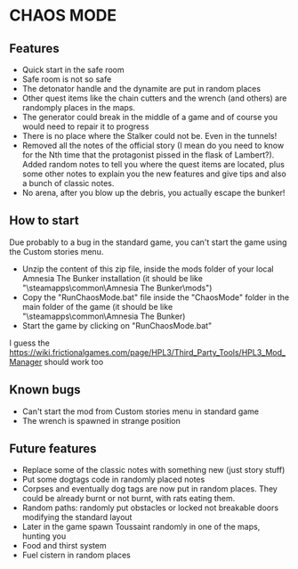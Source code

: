 # CHAOS MODE

## Features

- Quick start in the safe room
- Safe room is not so safe
- The detonator handle and the dynamite are put in random places
- Other quest items like the chain cutters and the wrench (and others) are randomply places in the maps.
- The generator could break in the middle of a game and of course you would need to repair it to progress
- There is no place where the Stalker could not be. Even in the tunnels!
- Removed all the notes of the official story (I mean do you need to know for the Nth time that the protagonist pissed in the flask of Lambert?). Added random notes to tell you where the quest items are located, plus some other notes to explain you the new features and give tips and also a bunch of classic notes.
- No arena, after you blow up the debris, you actually escape the bunker!

## How to start

Due probably to a bug in the standard game, you can't start the game using the Custom stories menu.

- Unzip the content of this zip file, inside the mods folder of your local Amnesia The Bunker installation (it should be like "<my Steam folder>\steamapps\common\Amnesia The Bunker\mods")
- Copy the "RunChaosMode.bat" file inside the "ChaosMode" folder in the main folder of the game (it should be like "<my Steam folder>\steamapps\common\Amnesia The Bunker)
- Start the game by clicking on "RunChaosMode.bat"

I guess the https://wiki.frictionalgames.com/page/HPL3/Third_Party_Tools/HPL3_Mod_Manager should work too

## Known bugs

- Can't start the mod from Custom stories menu in standard game
- The wrench is spawned in strange position

## Future features

- Replace some of the classic notes with something new (just story stuff)
- Put some dogtags code in randomly placed notes
- Corpses and eventually dog tags are now put in random places. They could be already burnt or not burnt, with rats eating them.
- Random paths: randomly put obstacles or locked not breakable doors modifying the standard layout
- Later in the game spawn Toussaint randomly in one of the maps, hunting you
- Food and thirst system
- Fuel cistern in random places